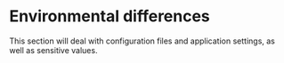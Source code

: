 # Environmental differences

This section will deal with configuration files and application settings, as well as sensitive values. 
